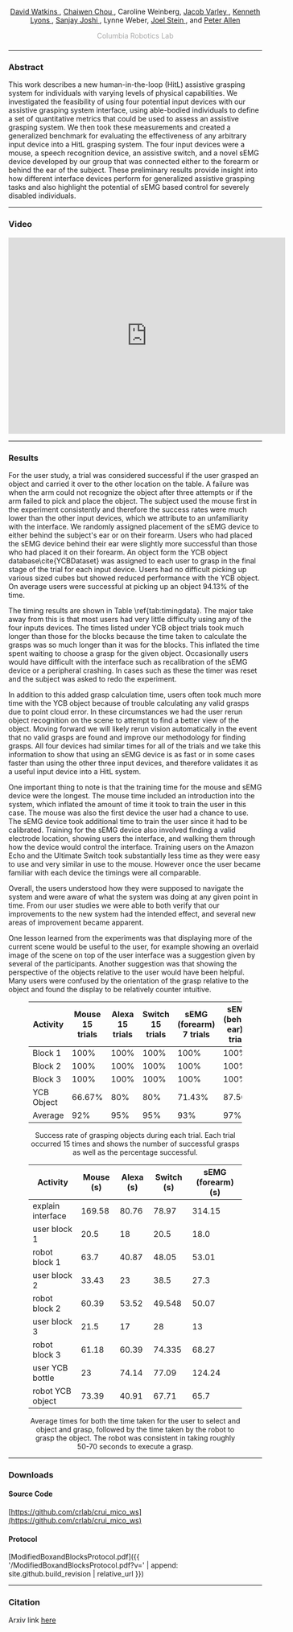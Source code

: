 <link href="//netdna.bootstrapcdn.com/bootstrap/3.0.0/css/bootstrap-glyphicons.css" rel="stylesheet">

<center>
        <p>
          <a target="_blank" href="http://davidwa.tkins.me">David Watkins <span class="glyphicon glyphicon-new-window" aria-hidden="true"></span></a>, 
          <a target="_blank" href="https://www.linkedin.com/in/chaiwen">Chaiwen Chou <span class="glyphicon glyphicon-new-window" aria-hidden="true"></span></a>, Caroline Weinberg, 
          <a target="_blank" href="http://www.cs.columbia.edu/~jvarley/">Jacob Varley <span class="glyphicon glyphicon-new-window" aria-hidden="true"></span></a>, 
          <a target="_blank" href="https://www.linkedin.com/in/ixjlyons/">Kenneth Lyons <span class="glyphicon glyphicon-new-window" aria-hidden="true"></span></a>,
          <a target="_blank" href="https://faculty.engineering.ucdavis.edu/joshi/">Sanjay Joshi <span class="glyphicon glyphicon-new-window" aria-hidden="true"></span></a>,
          Lynne Weber,
          <a target="_blank" href="http://www.cumc.columbia.edu/rehab/profile/jstein">Joel Stein <span class="glyphicon glyphicon-new-window" aria-hidden="true"></span></a>,
          and <a target="_blank" href="http://www.cs.columbia.edu/~allen/">Peter Allen <span class="glyphicon glyphicon-new-window" aria-hidden="true"></span></a><br>
          </p><p>
            </p><p style="color:#aaa; margin-bottom: 20px">Columbia Robotics Lab</p>
          </center>
<hr />

### Abstract

This work describes a new human-in-the-loop (HitL) assistive grasping system for individuals with varying levels of physical capabilities. We investigated the feasibility of using four potential input devices with our assistive grasping system interface, using able-bodied individuals to define a set of quantitative metrics that could be used to assess an assistive grasping system. We then took these measurements and created a generalized benchmark for evaluating the effectiveness of any arbitrary input device into a HitL grasping system. The four input devices were a mouse, a speech recognition device, an assistive switch, and a novel sEMG device developed by our group that was connected either to the forearm or behind the ear of the subject. These preliminary results provide insight into how different interface devices perform for generalized assistive grasping tasks and also highlight the potential of sEMG based control for severely disabled individuals.

<hr />

### Video

<center>
        <iframe width="550" height="390" src="https://www.youtube.com/embed/vsJwSkVBtkY" frameborder="0" allow="autoplay; encrypted-media" allowfullscreen></iframe>
</center>

<hr />

### Results

For the user study, a trial was considered successful if the user grasped an object and carried it over to the other location on the table. A failure was when the arm could not recognize the object after three attempts or if the arm failed to pick and place the object. The subject used the mouse first in the experiment consistently and therefore the success rates were much lower than the other input devices, which we attribute to an unfamiliarity with the interface. We randomly assigned placement of the sEMG device to either behind the subject's ear or on their forearm. Users who had placed the sEMG device behind their ear were slightly more successful than those who had placed it on their forearm. An object form the YCB object database\cite{YCBDataset} was assigned to each user to grasp in the final stage of the trial for each input device. Users had no difficult picking up various sized cubes but showed reduced performance with the YCB object. On average users were successful at picking up an object 94.13% of the time.

The timing results are shown in Table \ref{tab:timingdata}. The major take away from this is that most users had very little difficulty using any of the four inputs devices. The times listed under YCB object trials took much longer than those for the blocks because the time taken to calculate the grasps was so much longer than it was for the blocks. This inflated the time spent waiting to choose a grasp for the given object. Occasionally users would have difficult with the interface such as recalibration of the sEMG device or a peripheral crashing. In cases such as these the timer was reset and the subject was asked to redo the experiment.

In addition to this added grasp calculation time, users often took much more time with the YCB object because of trouble calculating any valid grasps due to point cloud error. In these circumstances we had the user rerun object recognition on the scene to attempt to find a better view of the object. Moving forward we will likely rerun vision automatically in the event that no valid grasps are found and improve our methodology for finding grasps. All four devices had similar times for all of the trials and we take this information to show that using an sEMG device is as fast or in some cases faster than using the other three input devices, and therefore validates it as a useful input device into a HitL system.

One important thing to note is that the training time for the mouse and sEMG device were the longest. The mouse time included an introduction into the system, which inflated the amount of time it took to train the user in this case. The mouse was also the first device the user had a chance to use. The sEMG device took additional time to train the user since it had to be calibrated. Training for the sEMG device also involved finding a valid electrode location, showing users the interface, and walking them through how the device would control the interface. Training users on the Amazon Echo and the Ultimate Switch took substantially less time as they were easy to use and very similar in use to the mouse. However once the user became familiar with each device the timings were all comparable.

Overall, the users understood how they were supposed to navigate the system and were aware of what the system was doing at any given point in time. From our user studies we were able to both verify that our improvements to the new system had the intended effect, and several new areas of improvement became apparent.

One lesson learned from the experiments was that displaying more of the current scene would be useful to the user, for example showing an overlaid image of the scene on top of the user interface was a suggestion given by several of the participants. Another suggestion was that showing the perspective of the objects relative to the user would have been helpful. Many users were confused by the orientation of the grasp relative to the object and found the display to be relatively counter intuitive.

<center>    
  <figure class="figure">
    <table class="table">
      <thead>
        <tr><th>Activity</th><th>Mouse 15 trials</th><th>Alexa 15 trials</th><th>Switch 15 trials</th><th>sEMG (forearm) 7 trials</th><th>sEMG (behind ear) 8 trials</th><th>Average</th></tr>
      </thead>
      <tbody>
        <tr><td>Block 1</td><td>100%</td><td>100%</td><td>100%</td><td>100%</td><td>100%</td><td>100%</td></tr>
        <tr><td>Block 2</td><td>100%</td><td>100%</td><td>100%</td><td>100%</td><td>100%</td><td>100%</td></tr>
        <tr><td>Block 3</td><td>100%</td><td>100%</td><td>100%</td><td>100%</td><td>100%</td><td>100%</td></tr>
        <tr><td>YCB Object</td><td>66.67%</td><td>80%</td><td>80%</td><td>71.43%</td><td>87.50%</td><td>76.53%</td></tr>
        <tr><td>Average</td><td>92%</td><td>95%</td><td>95%</td><td>93%</td><td>97%</td><td>94.13%</td></tr>
      </tbody>
    </table>
    <figcaption class="figure-caption">Success rate of grasping objects during each trial. Each trial occurred 15 times and shows the number of successful grasps as well as the percentage successful. </figcaption>
  </figure>
</center>

<center>
  <figure class="figure">
    <table class="table">
      <thead>
        <tr><th>Activity</th><th>Mouse (s) </th><th>Alexa (s)</th><th>Switch (s)</th><th>sEMG (forearm) (s)</th></tr>
      </thead>
      <tbody>
        <tr><td>explain interface</td><td>169.58</td><td>80.76</td><td>78.97</td><td>314.15</td></tr>
        <tr><td>user block 1</td><td>20.5</td><td>18</td><td>20.5</td><td>18.0</td></tr>
        <tr><td>robot block 1</td><td>63.7</td><td>40.87</td><td>48.05</td><td>53.01</td></tr>
        <tr><td>user block 2</td><td>33.43</td><td>23</td><td>38.5</td><td>27.3</td></tr>
        <tr><td>robot block 2</td><td>60.39</td><td>53.52</td><td>49.548</td><td>50.07</td></tr>
        <tr><td>user block 3</td><td>21.5</td><td>17</td><td>28</td><td>13</td></tr>
        <tr><td>robot block 3</td><td>61.18</td><td>60.39</td><td>74.335</td><td>68.27</td></tr>
        <tr><td>user YCB bottle</td><td>23</td><td>74.14</td><td>77.09</td><td>124.24</td></tr>
        <tr><td>robot YCB object</td><td>73.39</td><td>40.91</td><td>67.71</td><td>65.7</td></tr>
      </tbody>
    </table>
    <figcaption class="figure-caption">Average times for both the time taken for the user to select and object and grasp, followed by the time taken by the robot to grasp the object. The robot was consistent in taking roughly 50-70 seconds to execute a grasp. </figcaption>
  </figure>
</center>

<hr />

### Downloads

#### Source Code
[https://github.com/crlab/crui_mico_ws](https://github.com/crlab/crui_mico_ws)

#### Protocol
[ModifiedBoxandBlocksProtocol.pdf]({{ '/ModifiedBoxandBlocksProtocol.pdf?v=' | append: site.github.build_revision | relative_url }})

<hr />

### Citation
Arxiv link [here](#)
